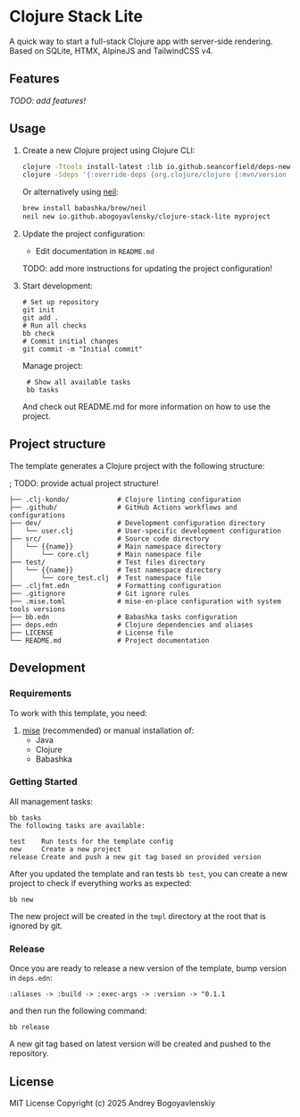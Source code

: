 # Clojure Stack Lite

A quick way to start a full-stack Clojure app with server-side rendering.
Based on SQLite, HTMX, AlpineJS and TailwindCSS v4.

## Features

_TODO: add features!_

## Usage

1. Create a new Clojure project using Clojure CLI:
   ```bash
   clojure -Ttools install-latest :lib io.github.seancorfield/deps-new :as new
   clojure -Sdeps '{:override-deps {org.clojure/clojure {:mvn/version "1.12.0"}}}' -Tnew create :template io.github.abogoyavlensky/clojure-stack-lite :name myproject
   ```

   Or alternatively using [neil](https://github.com/babashka/neil):

   ```bash
   brew install babashka/brew/neil
   neil new io.github.abogoyavlensky/clojure-stack-lite myproject
   ```

2. Update the project configuration:
    - Edit documentation in `README.md`

    TODO: add more instructions for updating the project configuration!

3. Start development:
   ```shell
   # Set up repository
   git init
   git add .
   # Run all checks
   bb check
   # Commit initial changes
   git commit -m "Initial commit"
   ```

   Manage project:
   ```shell
    # Show all available tasks
    bb tasks
   ```
   And check out README.md for more information on how to use the project.

## Project structure

The template generates a Clojure project with the following structure:

; TODO: provide actual project structure!
```
├── .clj-kondo/            # Clojure linting configuration
├── .github/               # GitHub Actions workflows and configurations
├── dev/                   # Development configuration directory
│   └── user.clj           # User-specific development configuration
├── src/                   # Source code directory
│   └── {{name}}           # Main namespace directory
│       └── core.clj       # Main namespace file
├── test/                  # Test files directory
│   └── {{name}}           # Test namespace directory
│       └── core_test.clj  # Test namespace file
├── .cljfmt.edn            # Formatting configuration
├── .gitignore             # Git ignore rules
├── .mise.toml             # mise-en-place configuration with system tools versions
├── bb.edn                 # Babashka tasks configuration
├── deps.edn               # Clojure dependencies and aliases
├── LICENSE                # License file
└── README.md              # Project documentation
```

## Development

### Requirements

To work with this template, you need:

1. [mise](https://mise.jdx.dev/) (recommended) or manual installation of:
    - Java
    - Clojure
    - Babashka

### Getting Started

All management tasks:
```shell
bb tasks
The following tasks are available:

test    Run tests for the template config
new     Create a new project
release Create and push a new git tag based on provided version
```

After you updated the template and ran tests `bb test`, you can create a new project to check if everything works as expected:

```shell
bb new
```
The new project will be created in the `tmpl` directory at the root that is ignored by git.

### Release

Once you are ready to release a new version of the template, bump version in `deps.edn`:

```
:aliases -> :build -> :exec-args -> :version -> "0.1.1
```

and then run the following command:

```shell
bb release 
```

A new git tag based on latest version will be created and pushed to the repository.

## License
MIT License
Copyright (c) 2025 Andrey Bogoyavlenskiy
